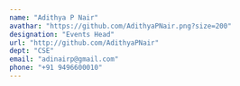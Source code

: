 ```yaml
---
name: "Adithya P Nair"
avathar: "https://github.com/AdithyaPNair.png?size=200"
designation: "Events Head"
url: "http://github.com/AdithyaPNair"
dept: "CSE"
email: "adinairp@gmail.com"
phone: "+91 9496600010"
---
```

